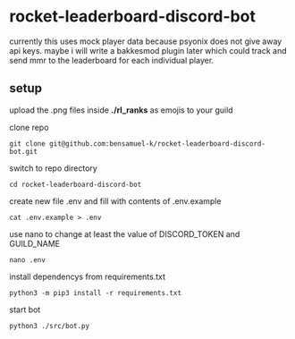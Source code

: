 # rocket-leaderboard-discord-bot

currently this uses mock player data because psyonix does not give away api keys. maybe i will write a bakkesmod plugin later which could track and send mmr to the leaderboard for each individual player.

## setup

upload the .png files inside **./rl_ranks** as emojis to your guild

clone repo
```
git clone git@github.com:bensamuel-k/rocket-leaderboard-discord-bot.git
```

switch to repo directory
```
cd rocket-leaderboard-discord-bot
```

create new file .env and fill with contents of .env.example
```
cat .env.example > .env
```

use nano to change at least the value of DISCORD_TOKEN and GUILD_NAME
```
nano .env
```

install dependencys from requirements.txt
```
python3 -m pip3 install -r requirements.txt
```

start bot
```
python3 ./src/bot.py
```
